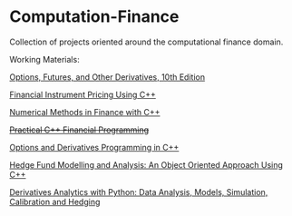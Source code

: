 # Computation-Finance
Collection of projects oriented around the computational finance domain.

Working Materials:

<a href="https://www.pearson.com/us/higher-education/program/Hull-Options-Futures-and-Other-Derivatives-10th-Edition/PGM333301.html">Options, Futures, and Other Derivatives, 10th Edition</a>

<a href="https://www.wiley.com/en-us/Financial+Instrument+Pricing+Using+C%2B%2B-p-9780470855096">Financial Instrument Pricing Using C++</a>

<a href="http://www.cambridge.org/us/academic/subjects/statistics-probability/statistics-econometrics-finance-and-insurance/numerical-methods-finance-c?format=HB&isbn=9781107003712#UHcyUcdxcgGeUwmy.97">Numerical Methods in Finance with C++</a>
	
<strike><a href="http://www.apress.com/us/book/9781430267157">Practical C++ Financial Programming<a/></strike>
	
<a href="https://www.apress.com/us/book/9781484218136">Options and Derivatives Programming in C++</a>

<a href="https://www.wiley.com/en-us/Hedge+Fund+Modelling+and+Analysis%3A+An+Object+Oriented+Approach+Using+C%2B%2B+-p-9781118879573">Hedge Fund Modelling and Analysis: An Object Oriented Approach Using C++</a>

<a href="https://www.wiley.com/en-us/Derivatives+Analytics+with+Python%3A+Data+Analysis%2C+Models%2C+Simulation%2C+Calibration+and+Hedging-p-9781119037996">Derivatives Analytics with Python: Data Analysis, Models, Simulation, Calibration and Hedging</a>
